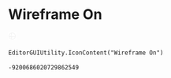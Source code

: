# Wireframe On
![](/img/Wireframe%20On.png)

``` CSharp
EditorGUIUtility.IconContent("Wireframe On")
```
```
-9200686020729862549
```
